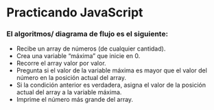 # Practicando JavaScript

### El algoritmos/ diagrama de flujo es el siguiente:

- Recibe un array de números (de cualquier cantidad).
- Crea una variable “máxima” que inicie en 0.
- Recorre el array valor por valor.
- Pregunta si el valor de la variable máxima es mayor que el valor del número en la posición actual del array.
- Si la condición anterior es verdadera, asigna el valor de la posición actual del array a la variable máxima.
- Imprime el número más grande del array.
